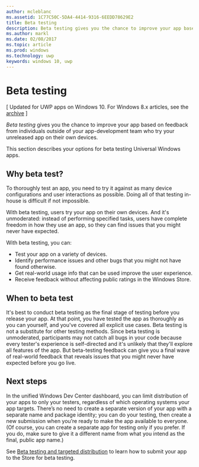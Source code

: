 ---author: mcleblancms.assetid: 1C77C50C-5DA4-4414-9316-6EEDD78629E2title: Beta testingdescription: Beta testing gives you the chance to improve your app based on feedback from individuals outside of your app-development team who try your unreleased app on their own devices.ms.author: marklms.date: 02/08/2017ms.topic: articlems.prod: windowsms.technology: uwpkeywords: windows 10, uwp---# Beta testing\[ Updated for UWP apps on Windows 10. For Windows 8.x articles, see the [archive](http://go.microsoft.com/fwlink/p/?linkid=619132) \]*Beta testing* gives you the chance to improve your app based on feedback from individuals outside of your app-development team who try your unreleased app on their own devices.This section describes your options for beta testing Universal Windows apps.## Why beta test?To thoroughly test an app, you need to try it against as many device configurations and user interactions as possible. Doing all of that testing in-house is difficult if not impossible.With beta testing, users try your app on their own devices. And it's unmoderated: instead of performing specified tasks, users have complete freedom in how they use an app, so they can find issues that you might never have expected.With beta testing, you can:-   Test your app on a variety of devices.-   Identify performance issues and other bugs that you might not have found otherwise.-   Get real-world usage info that can be used improve the user experience.-   Receive feedback without affecting public ratings in the Windows Store.## When to beta testIt's best to conduct beta testing as the final stage of testing before you release your app. At that point, you have tested the app as thoroughly as you can yourself, and you've covered all explicit use cases. Beta testing is not a substitute for other testing methods. Since beta testing is unmoderated, participants may not catch all bugs in your code because every tester's experience is self-directed and it's unlikely that they'll explore all features of the app. But beta-testing feedback can give you a final wave of real-world feedback that reveals issues that you might never have expected before you go live.## Next stepsIn the unified Windows Dev Center dashboard, you can limit distribution of your apps to only your testers, regardless of which operating systems your app targets. There’s no need to create a separate version of your app with a separate name and package identity; you can do your testing, then create a new submission when you’re ready to make the app available to everyone. (Of course, you can create a separate app for testing only if you prefer. If you do, make sure to give it a different name from what you intend as the final, public app name.)See [Beta testing and targeted distribution](https://msdn.microsoft.com/library/windows/apps/Mt185377) to learn how to submit your app to the Store for beta testing.  